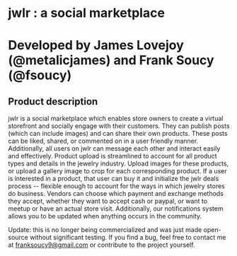 # jwlr : a social marketplace

# Developed by James Lovejoy (@metalicjames) and Frank Soucy (@fsoucy)

## Product description

jwlr is a social marketplace which enables store owners to create a virtual storefront and socially engage with their customers. They can publish posts (which can include images) and can share their own products. These posts can be liked, shared, or commented on in a user friendly manner. Additionally, all users on jwlr can message each other and interact easily and effectively. Product upload is streamlined to account for all product types and details in the jewelry industry. Upload images for these products, or upload a gallery image to crop for each corresponding product. If a user is interested in a product, that user can buy it and initialize the jwlr deals process -- flexible enough to account for the ways in which jewelry stores do business. Vendors can choose which payment and exchange methods they accept, whether they want to accept cash or paypal, or want to meetup or have an actual store visit. Additionally, our notifications system allows you to be updated when anything occurs in the community.

Update: this is no longer being commercialized and was just made open-source without significant testing. If you find a bug, feel free to contact me at franksoucy9@gmail.com or contribute to the project yourself.